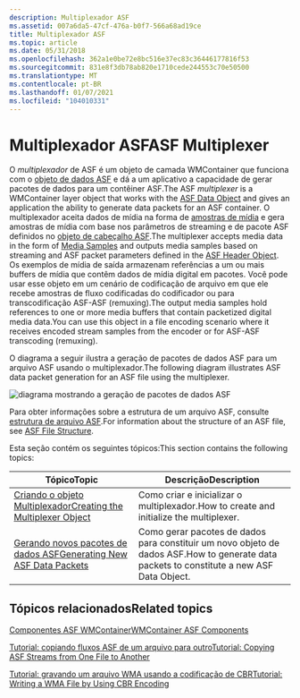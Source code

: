 ```yaml
---
description: Multiplexador ASF
ms.assetid: 007a6da5-47cf-476a-b0f7-566a68ad19ce
title: Multiplexador ASF
ms.topic: article
ms.date: 05/31/2018
ms.openlocfilehash: 362a1e0be72e8bc516e37ec83c36446177816f53
ms.sourcegitcommit: 831e8f3db78ab820e1710cede244553c70e50500
ms.translationtype: MT
ms.contentlocale: pt-BR
ms.lasthandoff: 01/07/2021
ms.locfileid: "104010331"
---
```

# <a name="asf-multiplexer"></a><span data-ttu-id="01070-103">Multiplexador ASF</span><span class="sxs-lookup"><span data-stu-id="01070-103">ASF Multiplexer</span></span>

<span data-ttu-id="01070-104">O *multiplexador* de ASF é um objeto de camada WMContainer que funciona com o [objeto de dados ASF](asf-file-structure.md) e dá a um aplicativo a capacidade de gerar pacotes de dados para um contêiner ASF.</span><span class="sxs-lookup"><span data-stu-id="01070-104">The ASF *multiplexer* is a WMContainer layer object that works with the [ASF Data Object](asf-file-structure.md) and gives an application the ability to generate data packets for an ASF container.</span></span> <span data-ttu-id="01070-105">O multiplexador aceita dados de mídia na forma de [amostras de mídia](media-samples.md) e gera amostras de mídia com base nos parâmetros de streaming e de pacote ASF definidos no [objeto de cabeçalho ASF](asf-file-structure.md).</span><span class="sxs-lookup"><span data-stu-id="01070-105">The multiplexer accepts media data in the form of [Media Samples](media-samples.md) and outputs media samples based on streaming and ASF packet parameters defined in the [ASF Header Object](asf-file-structure.md).</span></span> <span data-ttu-id="01070-106">Os exemplos de mídia de saída armazenam referências a um ou mais buffers de mídia que contêm dados de mídia digital em pacotes. Você pode usar esse objeto em um cenário de codificação de arquivo em que ele recebe amostras de fluxo codificadas do codificador ou para transcodificação ASF-ASF (remuxing).</span><span class="sxs-lookup"><span data-stu-id="01070-106">The output media samples hold references to one or more media buffers that contain packetized digital media data.You can use this object in a file encoding scenario where it receives encoded stream samples from the encoder or for ASF-ASF transcoding (remuxing).</span></span>

<span data-ttu-id="01070-107">O diagrama a seguir ilustra a geração de pacotes de dados ASF para um arquivo ASF usando o multiplexador.</span><span class="sxs-lookup"><span data-stu-id="01070-107">The following diagram illustrates ASF data packet generation for an ASF file using the multiplexer.</span></span>

![diagrama mostrando a geração de pacotes de dados ASF](images/bb2da6a9-5e50-4dea-9b79-ae32759ac48a.gif)

<span data-ttu-id="01070-109">Para obter informações sobre a estrutura de um arquivo ASF, consulte [estrutura de arquivo ASF](asf-file-structure.md).</span><span class="sxs-lookup"><span data-stu-id="01070-109">For information about the structure of an ASF file, see [ASF File Structure](asf-file-structure.md).</span></span>

<span data-ttu-id="01070-110">Esta seção contém os seguintes tópicos:</span><span class="sxs-lookup"><span data-stu-id="01070-110">This section contains the following topics:</span></span>



| <span data-ttu-id="01070-111">Tópico</span><span class="sxs-lookup"><span data-stu-id="01070-111">Topic</span></span>                                                                  | <span data-ttu-id="01070-112">Descrição</span><span class="sxs-lookup"><span data-stu-id="01070-112">Description</span></span>                                                       |
|------------------------------------------------------------------------|-------------------------------------------------------------------|
| [<span data-ttu-id="01070-113">Criando o objeto Multiplexador</span><span class="sxs-lookup"><span data-stu-id="01070-113">Creating the Multiplexer Object</span></span>](creating-the-multiplexer-object.md) | <span data-ttu-id="01070-114">Como criar e inicializar o multiplexador.</span><span class="sxs-lookup"><span data-stu-id="01070-114">How to create and initialize the multiplexer.</span></span>                     |
| [<span data-ttu-id="01070-115">Gerando novos pacotes de dados ASF</span><span class="sxs-lookup"><span data-stu-id="01070-115">Generating New ASF Data Packets</span></span>](generating-new-asf-data-packets.md) | <span data-ttu-id="01070-116">Como gerar pacotes de dados para constituir um novo objeto de dados ASF.</span><span class="sxs-lookup"><span data-stu-id="01070-116">How to generate data packets to constitute a new ASF Data Object.</span></span> |



 

## <a name="related-topics"></a><span data-ttu-id="01070-117">Tópicos relacionados</span><span class="sxs-lookup"><span data-stu-id="01070-117">Related topics</span></span>

<dl> <dt>

[<span data-ttu-id="01070-118">Componentes ASF WMContainer</span><span class="sxs-lookup"><span data-stu-id="01070-118">WMContainer ASF Components</span></span>](wmcontainer-asf-components.md)
</dt> <dt>

[<span data-ttu-id="01070-119">Tutorial: copiando fluxos ASF de um arquivo para outro</span><span class="sxs-lookup"><span data-stu-id="01070-119">Tutorial: Copying ASF Streams from One File to Another</span></span>](tutorial--copying-asf-streams-from-one-file-to-another.md)
</dt> <dt>

[<span data-ttu-id="01070-120">Tutorial: gravando um arquivo WMA usando a codificação de CBR</span><span class="sxs-lookup"><span data-stu-id="01070-120">Tutorial: Writing a WMA File by Using CBR Encoding</span></span>](tutorial--writing-a-wma-file-by-using-cbr-encoding.md)
</dt> </dl>

 

 



